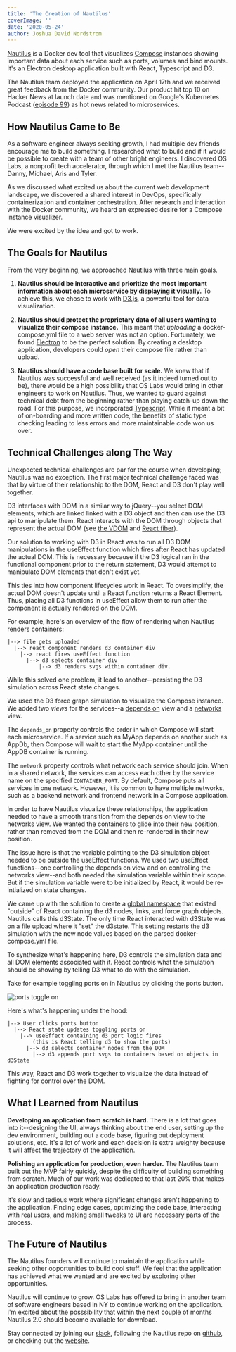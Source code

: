 ```yaml
---
title: 'The Creation of Nautilus'
coverImage: ''
date: '2020-05-24'
author: Joshua David Nordstrom
---
```


[Nautilus](https://nautilusdev.com) is a Docker dev tool that visualizes [Compose](https://docs.docker.com/compose/) instances showing important data about each service such as ports, volumes and bind mounts. It's an Electron desktop application built with React, Typescript and D3.

The Nautilus team deployed the application on April 17th and we received great feedback from the Docker community. Our product hit top 10 on Hacker News at launch date and was mentioned on Google's Kubernetes Podcast ([episode 99](https://kubernetespodcast.com/episode/099-kpt/)) as hot news related to microservices.

## How Nautilus Came to Be

As a software engineer always seeking growth, I had multiple dev friends encourage me to build something. I researched what to build and if it would be possible to create with a team of other bright engineers. I discovered OS Labs, a nonprofit tech accelerator, through which I met the Nautilus team--Danny, Michael, Aris and Tyler.

As we discussed what excited us about the current web development landscape, we discovered a shared interest in DevOps, specifically containerization and container orchestration. After research and interaction with the Docker community, we heard an expressed desire for a Compose instance visualizer.

We were excited by the idea and got to work.

## The Goals for Nautilus

From the very beginning, we approached Nautilus with three main goals.

1. **Nautilus should be interactive and prioritize the most important information about each microservice by displaying it visually.** To achieve this, we chose to work with [D3.js](https://d3js.org/), a powerful tool for data visualization.

2. **Nautilus should protect the proprietary data of all users wanting to visualize their compose instance.** This meant that _uploading_ a docker-compose.yml file to a web server was not an option. Fortunately, we found [Electron](https://www.electronjs.org/) to be the perfect solution. By creating a desktop application, developers could _open_ their compose file rather than upload.

3. **Nautilus should have a code base built for scale.** We knew that if Nautilus was successful and well received (as it indeed turned out to be), there would be a high possibility that OS Labs would bring in other engineers to work on Nautilus. Thus, we wanted to guard against technical debt from the beginning rather than playing catch-up down the road. For this purpose, we incorporated [Typescript](https://www.typescriptlang.org/). While it meant a bit of on-boarding and more written code, the benefits of static type checking leading to less errors and more maintainable code won us over.

## Technical Challenges along The Way

Unexpected technical challenges are par for the course when developing; Nautilus was no exception. The first major technical challenge faced was that by virtue of their relationship to the DOM, React and D3 don't play well together.

D3 interfaces with DOM in a similar way to jQuery--you select DOM elements, which are linked linked with a D3 object and then can use the D3 api to manipulate them. React interacts with the DOM through objects that represent the actual DOM (see [the VDOM](https://reactjs.org/docs/faq-internals.html) and [React fiber](https://github.com/acdlite/react-fiber-architecture)).

Our solution to working with D3 in React was to run all D3 DOM manipulations in the useEffect function which fires after React has updated the actual DOM. This is necessary because if the D3 logical ran in the functional component prior to the return statement, D3 would attempt to manipulate DOM elements that don't exist yet.

This ties into how component lifecycles work in React. To oversimplify, the actual DOM doesn't update until a React function returns a React Element. Thus, placing all D3 functions in useEffect allow them to run after the component is actually rendered on the DOM.

For example, here's an overview of the flow of rendering when Nautilus renders containers:

```
|--> file gets uploaded
  |--> react component renders d3 container div
    |--> react fires useEffect function
      |--> d3 selects container div
	      |--> d3 renders svgs within container div.
```

While this solved one problem, it lead to another--persisting the D3 simulation across React state changes.

We used the D3 force graph simulation to visualize the Compose instance. We added two _views_ for the services--a [depends on](https://docs.docker.com/compose/compose-file/#depends_on) view and a [networks](https://docs.docker.com/compose/compose-file/#networks) view.

The `depends_on` property controls the order in which Compose will start each microservice. If a service such as MyApp depends on another such as AppDb, then Compose will wait to start the MyApp container until the AppDB container is running.

The `network` property controls what network each service should join. When in a shared network, the services can access each other by the service name on the specified `CONTAINER_PORT`. By default, Compose puts all services in one network. However, it is common to have multiple networks, such as a backend network and frontend network in a Compose application.

In order to have Nautilus visualize these relationships, the application needed to have a smooth transition from the depends on view to the networks view. We wanted the containers to glide into their new position, rather than removed from the DOM and then re-rendered in their new position.

The issue here is that the variable pointing to the D3 simulation object needed to be outside the useEffect functions. We used two useEffect functions--one controlling the depends on view and on controlling the networks view--and both needed the simulation variable within their scope. But if the simulation variable were to be initialized by React, it would be re-intialized on state changes.

We came up with the solution to create a [global namespace](https://www.codeproject.com/Articles/829254/JavaScript-Namespace) that existed "outside" of React containing the d3 nodes, links, and force graph objects. Nautilus calls this d3State. The only time React interacted with d3State was on a file upload where it "set" the d3state. This setting restarts the d3 simulation with the new node values based on the parsed docker-compose.yml file.

To synthesize what's happening here, D3 controls the simulation data and all DOM elements associated with it. React controls what the simulation should be showing by telling D3 what to do with the simulation.

Take for example toggling ports on in Nautilus by clicking the ports button.

![ports toggle on](/nautilus_ports.gif)

Here's what's happening under the hood:

```
|--> User clicks ports button
  |--> React state updates toggling ports on
    |--> useEffect containing d3 port logic fires
        (this is React telling d3 to show the ports)
      |--> d3 selects container nodes from the DOM
        |--> d3 appends port svgs to containers based on objects in d3State
```

This way, React and D3 work together to visualize the data instead of fighting for control over the DOM.

## What I Learned from Nautilus

**Developing an application from scratch is hard.** There is a lot that goes into it--designing the UI, always thinking about the end user, setting up the dev environment, building out a code base, figuring out deployment solutions, etc. It's a lot of work and each decision is extra weighty because it will affect the trajectory of the application.

**Polishing an application for production, even harder.** The Nautilus team built out the MVP fairly quickly, despite the difficulty of building something from scratch. Much of our work was dedicated to that last 20% that makes an application production ready.

It's slow and tedious work where significant changes aren't happening to the application. Finding edge cases, optimizing the code base, interacting with real users, and making small tweaks to UI are necessary parts of the process.

## The Future of Nautilus

The Nautilus founders will continue to maintain the application while seeking other opportunities to build cool stuff. We feel that the application has achieved what we wanted and are excited by exploring other opportunities.

Nautilus will continue to grow. OS Labs has offered to bring in another team of software engineers based in NY to continue working on the application. I'm excited about the posssibility that within the next couple of months Nautilus 2.0 should become available for download.

Stay connected by joining our [slack](https://app.slack.com/client/T0119QAGYP5), following the Nautilus repo on [github](https://github.com/open-source-labs/nautilus), or checking out the [website](https://nautilusdev.com).
